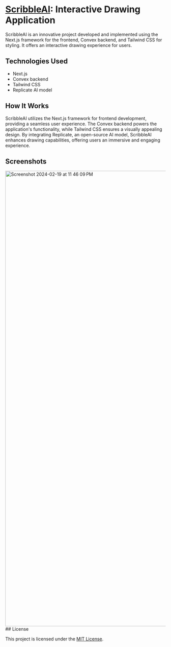 # [ScribbleAI](https://scribble-ai-wzis.vercel.app): Interactive Drawing Application

ScribbleAI is an innovative project developed and implemented using the Next.js framework for the frontend, Convex backend, and Tailwind CSS for styling. It offers an interactive drawing experience for users.

## Technologies Used

- Next.js
- Convex backend
- Tailwind CSS
- Replicate AI model

## How It Works

ScribbleAI utilizes the Next.js framework for frontend development, providing a seamless user experience. The Convex backend powers the application's functionality, while Tailwind CSS ensures a visually appealing design. By integrating Replicate, an open-source AI model, ScribbleAI enhances drawing capabilities, offering users an immersive and engaging experience.

## Screenshots

<img width="1427" alt="Screenshot 2024-02-19 at 11 46 09 PM" src="https://github.com/MdMuneer/ScribbleAI/assets/31310562/1e490492-f468-4d02-afeb-a04d3943b339">
## License

This project is licensed under the [MIT License](LICENSE).
